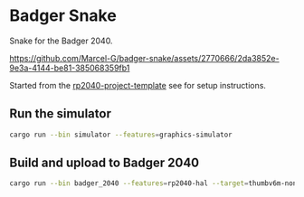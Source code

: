 # Badger Snake

Snake for the Badger 2040.

https://github.com/Marcel-G/badger-snake/assets/2770666/2da3852e-9e3a-4144-be81-385068359fb1

Started from the [rp2040-project-template](https://github.com/rp-rs/rp2040-project-template) see for setup instructions.

## Run the simulator

```bash
cargo run --bin simulator --features=graphics-simulator
```

## Build and upload to Badger 2040

```bash
cargo run --bin badger_2040 --features=rp2040-hal --target=thumbv6m-none-eabi
```
